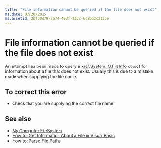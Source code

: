 ```yaml
---
title: "File information cannot be queried if the file does not exist"
ms.date: 07/20/2015
ms.assetid: 2bf50d79-2a74-403f-833c-6cabd2c213ce
---
```

# File information cannot be queried if the file does not exist
An attempt has been made to query a <xref:System.IO.FileInfo> object for information about a file that does not exist. Usually this is due to a mistake made when supplying the file name.  
  
## To correct this error  
  
- Check that you are supplying the correct file name.  
  
## See also

- [My.Computer.FileSystem](xref:Microsoft.VisualBasic.FileIO.FileSystem)
- [How to: Get Information About a File in Visual Basic](https://docs.microsoft.com/previous-versions/visualstudio/visual-studio-2010/abtzf6f7(v=vs.100))
- [How to: Parse File Paths](../../visual-basic/developing-apps/programming/drives-directories-files/how-to-parse-file-paths.md)
